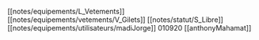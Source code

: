[[notes/equipements/L_Vetements]] [[notes/equipements/vetements/V_Gilets]] [[notes/statut/S_Libre]]
[[notes/equipements/utilisateurs/madiJorge]]
010920 [[anthonyMahamat]]